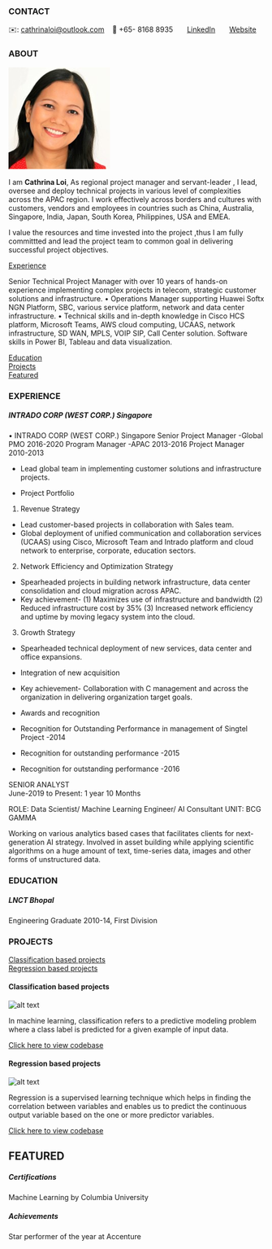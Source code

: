 <!-- CONTACT Section Starts -->
### CONTACT

<!-- Add your details -->
✉️: cathrinaloi@outlook.com 
&nbsp;&nbsp; 📲 +65- 8168 8935
&nbsp;&nbsp;&nbsp;&nbsp;&nbsp; [LinkedIn](https://www.linkedin.com/in/kumar-vishwesh-8b059170/) 
&nbsp;&nbsp;&nbsp;&nbsp;&nbsp; [Website](https://datasciencestunt.com/)
<!-- CONTACT Section Ends -->

<!-- ABOUT Section Starts -->
### ABOUT
<!-- Add link to your picture -->

![alt text](https://raw.githubusercontent.com/cathyloi/cathrina_loi/main/images/LinkedID%20CLoi.jpg)

<!-- Add your details -->

I am __Cathrina Loi__, As regional project manager and servant-leader , I lead, oversee and deploy technical projects in various level of complexities across the APAC region. I work effectively across borders and cultures with customers, vendors and employees in countries such as China, Australia, Singapore, India, Japan, South Korea, Philippines, USA and EMEA.

I value the resources and time invested into the project ,thus I am fully committted and lead the project team to common goal in delivering successful project objectives.


<!-- Add link to the sections -->
[Experience](#experience) <br>

Senior Technical Project Manager with over 10 years of hands-on experience implementing complex projects in telecom, strategic customer solutions and infrastructure.
•	Operations Manager supporting Huawei Softx NGN Platform, SBC, various service platform, network and data center infrastructure.
•	Technical skills and in-depth knowledge in Cisco HCS platform, Microsoft Teams, AWS cloud computing, UCAAS, network infrastructure, SD WAN, MPLS, VOIP SIP, Call Center solution.  Software skills in Power BI, Tableau and data visualization.

[Education](#education) <br>
[Projects](#projects) <br>
[Featured](#featured) <br> 

<!-- ABOUT Section Ends -->

<!-- EXPERIENCE Section Starts -->
### EXPERIENCE
<!-- Add your details -->
##### INTRADO CORP (WEST CORP.)	Singapore

•	INTRADO CORP (WEST CORP.)	Singapore
Senior Project Manager -Global PMO	2016-2020
Program Manager -APAC	2013-2016
Project Manager	2010-2013


-	Lead global team in implementing customer solutions and infrastructure projects.

-	Project Portfolio
	
1.	Revenue Strategy 
-	Lead customer-based projects in collaboration with Sales team.
-	Global deployment of unified communication and collaboration services (UCAAS) using Cisco, Microsoft Team and Intrado platform and cloud network to enterprise, corporate, education sectors.

2.	Network Efficiency and Optimization Strategy 
-	Spearheaded projects in building network infrastructure, data center consolidation and cloud migration across APAC.
-	Key achievement- (1) Maximizes use of infrastructure and bandwidth (2) Reduced infrastructure cost by 35% (3) Increased network efficiency and uptime by moving legacy system into the cloud.


3.	Growth Strategy 
-	Spearheaded technical deployment of new services, data center and office expansions.
-	Integration of new acquisition 
-	Key achievement- Collaboration with C management and across the organization in delivering organization target goals.

-	Awards and recognition
-	Recognition for Outstanding Performance in management of Singtel Project -2014
-	Recognition for outstanding performance -2015
-	Recognition for outstanding performance -2016

SENIOR ANALYST<br>
June-2019 to Present: 1 year 10 Months

ROLE: Data Scientist/ Machine Learning Engineer/ AI Consultant
UNIT: BCG GAMMA

Working on various analytics based cases that facilitates clients for next-generation AI strategy. Involved in asset building while applying scientific algorithms on a huge amount of text, time-series data, images and other forms of unstructured data.

<!-- EXPERIENCE Section Ends -->

<!-- EDUCATION Section Starts -->
### EDUCATION
<!-- Add your details -->
##### LNCT Bhopal
Engineering Graduate 2010-14, First Division

<!-- EDUCATION Section Ends -->

<!-- PROJECTS Section Starts -->
### PROJECTS
<!-- Add your details -->

[Classification based projects](#classification-based-projects) <br>
[Regression based projects](#regression-based-projects) <br>

<!-- Add your details -->

#### Classification based projects
![alt text](https://raw.githubusercontent.com/krvishwesh54/Kumar-Vishwesh/main/images/Classification.png)

In machine learning, classification refers to a predictive modeling problem where a class label is predicted for a given example of input data.

[Click here to view codebase](https://github.com/krvishwesh54/DataScience_DeepLearning_MachineLearning/tree/master/Classification)

#### Regression based projects
![alt text](https://raw.githubusercontent.com/krvishwesh54/Kumar-Vishwesh/main/images/Regression.jpg)

Regression is a supervised learning technique which helps in finding the correlation between variables and enables us to predict the continuous output variable based on the one or more predictor variables.

[Click here to view codebase](https://github.com/krvishwesh54/DataScience_DeepLearning_MachineLearning/tree/master/Regression)

<!-- PROJECTS Section Ends -->

<!-- FEATURED Section Starts -->
## FEATURED
<!-- Add your details -->
##### Certifications
Machine Learning by Columbia University

##### Achievements
Star performer of the year at Accenture
<!-- FEATURED Section Ends -->

